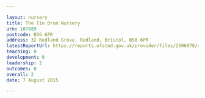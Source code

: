 ```yaml
---

layout: nursery
title: The Tin Drum Nursery
urn: 107089
postcode: BS6 6PR
address: 32 Redland Grove, Redland, Bristol, BS6 6PR
latestReportUrl: https://reports.ofsted.gov.uk/provider/files/2506078/urn/107089.pdf
teaching: 0
development: 0
leadership: 2
outcomes: 0
overall: 2
date: 7 August 2015

---
```

